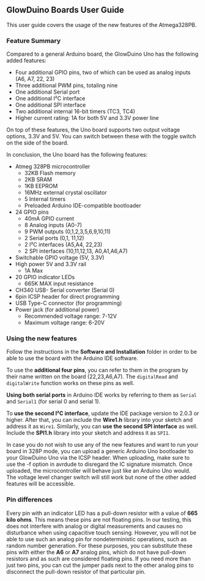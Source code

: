 ## GlowDuino Boards User Guide
This user guide covers the usage of the new features of the Atmega328PB.

### Feature Summary
Compared to a general Arduino board, the GlowDuino Uno has the following added 
features:
- Four additional GPIO pins, two of which can be used as analog inputs (A6, A7, 22, 23)
- Three additional PWM pins, totaling nine
- One additional Serial port
- One additional I²C interface
- One additional SPI interface
- Two additional internal 16-bit timers (TC3, TC4)
- Higher current rating: 1A for both 5V and 3.3V power line

On top of these features, the Uno board supports two output voltage options, 3.3V and 
5V. You can switch between these with the toggle switch on the side of the board.

In conclusion, the Uno board has the following features:
- Atmeg 328PB microcontroller
	- 32KB Flash memory
	- 2KB SRAM
	- 1KB EEPROM
	- 16MHz external crystal oscillator
	- 5 Internal timers
	- Preloaded Arduino IDE-compatible bootloader
- 24 GPIO pins
	- 40mA GPIO current
	- 8 Analog inputs (A0-7)
	- 9 PWM outputs	(0,1,2,3,5,6,9,10,11)
	- 2 Serial ports (0,1, 11,12)
	- 2 I²C interfaces (A5,A4, 22,23)
	- 2 SPI interfaces (10,11,12,13, A0,A1,A6,A7)
- Switchable GPIO voltage (5V, 3.3V)
- High power 5V and 3.3V rail
	- 1A Max
- 20 GPIO indicator LEDs
	- 665K MAX input resistance
- CH340 USB- Serial converter (Serial 0)
- 6pin ICSP header for direct programming
- USB Type-C connector (for programming)
- Power jack (for additional power)
	- Recommended voltage range: 7-12V
	- Maximum voltage range: 6-20V

### Using the new features
Follow the instructions in the **Software and Installation** folder in order to be 
able to use the board with the Arduino IDE software.

To use the **additional four pins**, you can refer to them in the program by their name 
written on the board (22,23,A6,A7). The `digitalRead` and `digitalWrite` function 
works on these pins as well.

**Using both serial ports** in Arduino IDE works by referring to them as `Serial` and 
`Serial1` (for serial 0 and serial 1).

To **use the second I²C interface**, update the IDE package version to 2.0.3 or higher.
After that, you can include the **Wire1.h** library into your sketch and address it as `Wire1`.
Similarly, you can **use the second SPI interface** as well. Include the **SPI1.h** library into
your sketch and address it as `SPI1`.

In case you do not wish to use any of the new features and want to run your board in 328P mode,
you can upload a generic Arduino Uno bootloader to your GlowDuino Uno via the ICSP header.
When uploading, make sure to use the -f option in avrdude to disregard the IC signature
mismatch. Once uploaded, the microcontroller will behave just like an Arduino Uno would. The
voltage level changer switch will still work but none of the other added features will be accessible.

### Pin differences
Every pin with an indicator LED has a pull-down resistor with a value of **665 kilo ohms**.
This means these pins are not floating pins. In our testing, this does not interfere
with analog or digital measurements and causes no disturbance when using capacitive touch 
sensing. However, you will not be able to use such an analog pin for nondeterministic operations,
such as random number generation. For these purposes, you can substitute these pins with either
the **A6** or **A7** analog pins, which do not have pull-down resistors and as such are considered
floating pins. If you need more than just two pins, you can cut the jumper pads next to the other
analog pins to disconnect the pull-down resistor of that particular pin.
